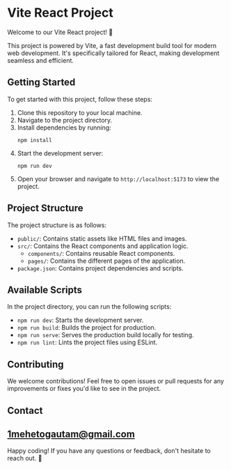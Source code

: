 # Vite React Project

Welcome to our Vite React project! 🎉

This project is powered by Vite, a fast development build tool for modern web development. It's specifically tailored for React, making development seamless and efficient.

## Getting Started

To get started with this project, follow these steps:

1. Clone this repository to your local machine.
2. Navigate to the project directory.
3. Install dependencies by running:
   ```
   npm install
   ```
4. Start the development server:
   ```
   npm run dev
   ```
5. Open your browser and navigate to `http://localhost:5173` to view the project.

## Project Structure

The project structure is as follows:

- `public/`: Contains static assets like HTML files and images.
- `src/`: Contains the React components and application logic.
  - `components/`: Contains reusable React components.
  - `pages/`: Contains the different pages of the application.
- `package.json`: Contains project dependencies and scripts.

## Available Scripts

In the project directory, you can run the following scripts:

- `npm run dev`: Starts the development server.
- `npm run build`: Builds the project for production.
- `npm run serve`: Serves the production build locally for testing.
- `npm run lint`: Lints the project files using ESLint.

## Contributing

We welcome contributions! Feel free to open issues or pull requests for any improvements or fixes you'd like to see in the project.

## Contact
1mehetogautam@gmail.com
---

Happy coding! If you have any questions or feedback, don't hesitate to reach out. 🚀

